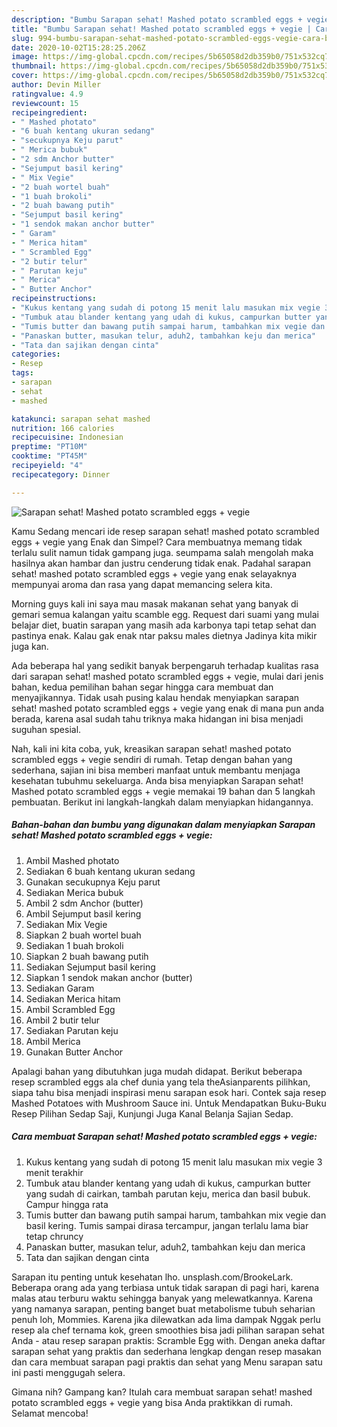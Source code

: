 ```yaml
---
description: "Bumbu Sarapan sehat! Mashed potato scrambled eggs + vegie | Cara Buat Sarapan sehat! Mashed potato scrambled eggs + vegie Yang Bisa Manjain Lidah"
title: "Bumbu Sarapan sehat! Mashed potato scrambled eggs + vegie | Cara Buat Sarapan sehat! Mashed potato scrambled eggs + vegie Yang Bisa Manjain Lidah"
slug: 994-bumbu-sarapan-sehat-mashed-potato-scrambled-eggs-vegie-cara-buat-sarapan-sehat-mashed-potato-scrambled-eggs-vegie-yang-bisa-manjain-lidah
date: 2020-10-02T15:28:25.206Z
image: https://img-global.cpcdn.com/recipes/5b65058d2db359b0/751x532cq70/sarapan-sehat-mashed-potato-scrambled-eggs-vegie-foto-resep-utama.jpg
thumbnail: https://img-global.cpcdn.com/recipes/5b65058d2db359b0/751x532cq70/sarapan-sehat-mashed-potato-scrambled-eggs-vegie-foto-resep-utama.jpg
cover: https://img-global.cpcdn.com/recipes/5b65058d2db359b0/751x532cq70/sarapan-sehat-mashed-potato-scrambled-eggs-vegie-foto-resep-utama.jpg
author: Devin Miller
ratingvalue: 4.9
reviewcount: 15
recipeingredient:
- " Mashed photato"
- "6 buah kentang ukuran sedang"
- "secukupnya Keju parut"
- " Merica bubuk"
- "2 sdm Anchor butter"
- "Sejumput basil kering"
- " Mix Vegie"
- "2 buah wortel buah"
- "1 buah brokoli"
- "2 buah bawang putih"
- "Sejumput basil kering"
- "1 sendok makan anchor butter"
- " Garam"
- " Merica hitam"
- " Scrambled Egg"
- "2 butir telur"
- " Parutan keju"
- " Merica"
- " Butter Anchor"
recipeinstructions:
- "Kukus kentang yang sudah di potong 15 menit lalu masukan mix vegie 3 menit terakhir"
- "Tumbuk atau blander kentang yang udah di kukus, campurkan butter yang sudah di cairkan, tambah parutan keju, merica dan basil bubuk. Campur hingga rata"
- "Tumis butter dan bawang putih sampai harum, tambahkan mix vegie dan basil kering. Tumis sampai dirasa tercampur, jangan terlalu lama biar tetap chruncy"
- "Panaskan butter, masukan telur, aduh2, tambahkan keju dan merica"
- "Tata dan sajikan dengan cinta"
categories:
- Resep
tags:
- sarapan
- sehat
- mashed

katakunci: sarapan sehat mashed 
nutrition: 166 calories
recipecuisine: Indonesian
preptime: "PT10M"
cooktime: "PT45M"
recipeyield: "4"
recipecategory: Dinner

---
```



![Sarapan sehat! Mashed potato scrambled eggs + vegie](https://img-global.cpcdn.com/recipes/5b65058d2db359b0/751x532cq70/sarapan-sehat-mashed-potato-scrambled-eggs-vegie-foto-resep-utama.jpg)

Kamu Sedang mencari ide resep sarapan sehat! mashed potato scrambled eggs + vegie yang Enak dan Simpel? Cara membuatnya memang tidak terlalu sulit namun tidak gampang juga. seumpama salah mengolah maka hasilnya akan hambar dan justru cenderung tidak enak. Padahal sarapan sehat! mashed potato scrambled eggs + vegie yang enak selayaknya mempunyai aroma dan rasa yang dapat memancing selera kita.

Morning guys kali ini saya mau masak makanan sehat yang banyak di gemari semua kalangan yaitu scamble egg. Request dari suami yang mulai belajar diet, buatin sarapan yang masih ada karbonya tapi tetap sehat dan pastinya enak. Kalau gak enak ntar paksu males dietnya Jadinya kita mikir juga kan.

Ada beberapa hal yang sedikit banyak berpengaruh terhadap kualitas rasa dari sarapan sehat! mashed potato scrambled eggs + vegie, mulai dari jenis bahan, kedua pemilihan bahan segar hingga cara membuat dan menyajikannya. Tidak usah pusing kalau hendak menyiapkan sarapan sehat! mashed potato scrambled eggs + vegie yang enak di mana pun anda berada, karena asal sudah tahu triknya maka hidangan ini bisa menjadi suguhan spesial.


Nah, kali ini kita coba, yuk, kreasikan sarapan sehat! mashed potato scrambled eggs + vegie sendiri di rumah. Tetap dengan bahan yang sederhana, sajian ini bisa memberi manfaat untuk membantu menjaga kesehatan tubuhmu sekeluarga. Anda bisa menyiapkan Sarapan sehat! Mashed potato scrambled eggs + vegie memakai 19 bahan dan 5 langkah pembuatan. Berikut ini langkah-langkah dalam menyiapkan hidangannya.

<!--inarticleads1-->

##### Bahan-bahan dan bumbu yang digunakan dalam menyiapkan Sarapan sehat! Mashed potato scrambled eggs + vegie:

1. Ambil  Mashed photato
1. Sediakan 6 buah kentang ukuran sedang
1. Gunakan secukupnya Keju parut
1. Sediakan  Merica bubuk
1. Ambil 2 sdm Anchor (butter)
1. Ambil Sejumput basil kering
1. Sediakan  Mix Vegie
1. Siapkan 2 buah wortel buah
1. Sediakan 1 buah brokoli
1. Siapkan 2 buah bawang putih
1. Sediakan Sejumput basil kering
1. Siapkan 1 sendok makan anchor (butter)
1. Sediakan  Garam
1. Sediakan  Merica hitam
1. Ambil  Scrambled Egg
1. Ambil 2 butir telur
1. Sediakan  Parutan keju
1. Ambil  Merica
1. Gunakan  Butter Anchor


Apalagi bahan yang dibutuhkan juga mudah didapat. Berikut beberapa resep scrambled eggs ala chef dunia yang tela theAsianparents pilihkan, siapa tahu bisa menjadi inspirasi menu sarapan esok hari. Contek saja resep Mashed Potatoes with Mushroom Sauce ini. Untuk Mendapatkan Buku-Buku Resep Pilihan Sedap Saji, Kunjungi Juga Kanal Belanja Sajian Sedap. 

<!--inarticleads2-->

##### Cara membuat Sarapan sehat! Mashed potato scrambled eggs + vegie:

1. Kukus kentang yang sudah di potong 15 menit lalu masukan mix vegie 3 menit terakhir
1. Tumbuk atau blander kentang yang udah di kukus, campurkan butter yang sudah di cairkan, tambah parutan keju, merica dan basil bubuk. Campur hingga rata
1. Tumis butter dan bawang putih sampai harum, tambahkan mix vegie dan basil kering. Tumis sampai dirasa tercampur, jangan terlalu lama biar tetap chruncy
1. Panaskan butter, masukan telur, aduh2, tambahkan keju dan merica
1. Tata dan sajikan dengan cinta


Sarapan itu penting untuk kesehatan lho. unsplash.com/BrookeLark. Beberapa orang ada yang terbiasa untuk tidak sarapan di pagi hari, karena malas atau terburu waktu sehingga banyak yang melewatkannya. Karena yang namanya sarapan, penting banget buat metabolisme tubuh seharian penuh loh, Mommies. Karena jika dilewatkan ada lima dampak Nggak perlu resep ala chef ternama kok, green smoothies bisa jadi pilihan sarapan sehat Anda - atau resep sarapan praktis: Scramble Egg with. Dengan aneka daftar sarapan sehat yang praktis dan sederhana lengkap dengan resep masakan dan cara membuat sarapan pagi praktis dan sehat yang Menu sarapan satu ini pasti menggugah selera. 

Gimana nih? Gampang kan? Itulah cara membuat sarapan sehat! mashed potato scrambled eggs + vegie yang bisa Anda praktikkan di rumah. Selamat mencoba!
